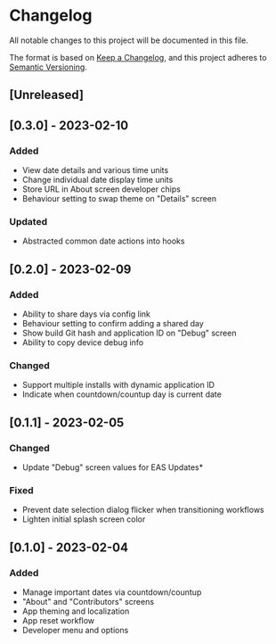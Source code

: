 # Changelog

All notable changes to this project will be documented in this file.

The format is based on [Keep a Changelog](https://keepachangelog.com/en/1.0.0/),
and this project adheres to [Semantic Versioning](https://semver.org/spec/v2.0.0.html).

## [Unreleased]


## [0.3.0] - 2023-02-10

### Added

- View date details and various time units
- Change individual date display time units
- Store URL in About screen developer chips
- Behaviour setting to swap theme on "Details" screen

### Updated

- Abstracted common date actions into hooks


## [0.2.0] - 2023-02-09

### Added

- Ability to share days via config link
- Behaviour setting to confirm adding a shared day
- Show build Git hash and application ID on "Debug" screen
- Ability to copy device debug info

### Changed

- Support multiple installs with dynamic application ID
- Indicate when countdown/countup day is current date


## [0.1.1] - 2023-02-05

### Changed

- Update "Debug" screen values for EAS Updates*

### Fixed

- Prevent date selection dialog flicker when transitioning workflows
- Lighten initial splash screen color


## [0.1.0] - 2023-02-04

### Added

- Manage important dates via countdown/countup
- "About" and "Contributors" screens
- App theming and localization
- App reset workflow
- Developer menu and options

